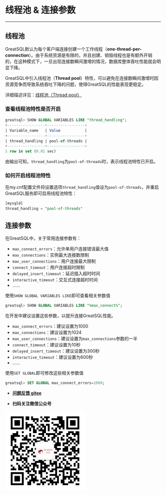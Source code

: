 # 线程池 & 连接参数
---

## 线程池

GreatSQL默认为每个客户端连接创建一个工作线程（**one-thread-per-connection**）。由于系统资源是有限的，并且创建、销毁线程也是有额外开销的，在这种模式下，一旦出现连接数瞬间激增的情况，数据库整体吞吐性能就会明显下降。

GreatSQL中引入线程池（**Thread pool**）特性，可以避免在连接数瞬间激增时因资源竞争而导致系统吞吐下降的问题，使得GreatSQL的性能表现更稳定。

详细描述详见：[线程池（Thread pool）](../5-enhance/5-1-highperf-thread-pool.md)

### 查看线程池特性是否开启
```sql
greatsql> SHOW GLOBAL VARIABLES LIKE "thread_handling";
+-----------------+-----------------+
| Variable_name   | Value           |
+-----------------+-----------------+
| thread_handling | pool-of-threads |
+-----------------+-----------------+
1 row in set (0.01 sec)
```
由输出可知，`thread_handling`为`pool-of-threads`时，表示线程池特性已开启。

### 如何开启线程池特性

在my.cnf配置文件将设置选项`thread_handling`值设为`pool-of-threads`，并重启GreatSQL服务即可启用线程池特性：
```sql
[mysqld]
thread_handling = "pool-of-threads"
```

## 连接参数

在GreatSQL中，关于常用连接参数有：
- `max_connect_errors`：允许单用户连接错误最大值
- `max_connections`：实例最大连接数限制
- `max_user_connections`：用户连接最大限制
- `connect_timeout`：用户连接超时限制
- `delayed_insert_timeout`：延迟插入超时时间
- `interactive_timeout`：交互式连接超时时间
- ......

使用`SHOW GLOBAL VARIABLES LIKE`即可查看相关参数值
```sql
greatsql> SHOW GLOBAL VARIABLES LIKE "%max_connect%";
```

在开发中建议设置这些参数，以提升连接GreatSQL性能。

- `max_connect_errors`：建议设置为1000
- `max_connections`：建议设置为1024
- `max_user_connections`：建议设置为`max_connections`参数的一半
- `connect_timeout`：建议设置为10秒
- `delayed_insert_timeout`：建议设置为300秒
- `interactive_timeout`：建议设置为600秒
- ......

使用`SET GLOBAL`即可修改这些相关参数值
```sql
greatsql> SET GLOBAL max_connect_errors=1000;
```



- **[问题反馈 gitee](https://gitee.com/GreatSQL/GreatSQL-Manual/issues)**

- **扫码关注微信公众号**

![greatsql-wx](../greatsql-wx.jpg)
